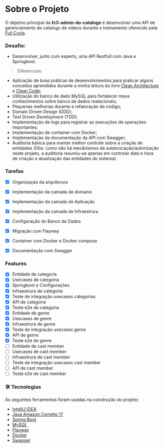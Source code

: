 # Sobre o Projeto

O objetivo principal da __fc3-admin-do-catalogo__ é desenvolver uma API de gerenciamento de catalogo de videos durante o  treinamento oferecido pela [Full Cycle](https://imersao.fullcycle.com.br/page/lancamento/).

### Desafio: 
- Desenvolver, junto com experts, uma API Restfull com Java e Springboot.

> Diferenciais:
- Aplicação de boas práticas de desenvolvimentos para praticar alguns conceitos aprendidos durante a minha leitura do livro
[Clean Architecture](https://www.amazon.com.br/Clean-Architecture-Craftsmans-Software-Structure/dp/0134494164/ref=asc_df_0134494164/?tag=googleshopp00-20&linkCode=df0&hvadid=379726160779&hvpos=&hvnetw=g&hvrand=17151302276102489714&hvpone=&hvptwo=&hvqmt=&hvdev=c&hvdvcmdl=&hvlocint=&hvlocphy=1031436&hvtargid=pla-423658477418&psc=1) e [Clean Code](https://www.amazon.com.br/Clean-Code-Handbook-Software-Craftsmanship/dp/0132350882/ref=pd_bxgy_1/138-1622077-3996926?pd_rd_w=3D4yu&pf_rd_p=f6d6e5b8-8da7-4a7b-8303-08e67f79afcf&pf_rd_r=D7AGXZDFJ3QQ3GSYRY2V&pd_rd_r=57ac1f9b-652b-443d-83b6-6d1670c925c2&pd_rd_wg=azTcK&pd_rd_i=0132350882&psc=1);
- Utilização do banco de dado MySQL para fortalecer meus conhecimentos sobre banco de dados realacionais;
- Pequenas melhorias durante a refatoração de código;
- Domain Driven Design (DDD);
- Test Driven Development (TDD);
- Implementação de logs para registrar as execuções de operações importantes;
- Implementação de container com Docker;
- Implementação da documentação da API com Swagger;
- Auditoria básica para manter melhor controle sobre a criação de entidades (Obs: como não há mecânismos de autencicação/autorização neste projeto, a auditoria resumiu-se apenas em controlar data e hora de criação e atualização das entidades do sistema).

### Tarefas
- [X] Organização da arquiterura
- [X] Implementação da camada de domanio
- [X] Implementação da camada de Aplicação
- [X] Implementação da camada de Infraestrura
- [X] Configuração do Banco de Dados
- [X] Migração com Flayway
- [X] Container com Docker e Docker compose
- [X] Documentação com Swagger



### Features

- [X] Entidade de categoria
- [X] Usecases de categoria
- [X] Springboot e Configurações
- [X] Infraestrura de categoria
- [X] Teste de integração usecases categorias
- [X] API de categoria
- [X] Teste e2e de categoria
- [X] Entidade de genre
- [X] Usecases de genre
- [X] Infraestrura de genre
- [X] Teste de integração usecases genre
- [X] API de genre
- [X] Teste e2e de genre
- [ ] Entidade de cast member
- [ ] Usecases de cast member
- [ ] Infraestrura de cast member
- [ ] Teste de integração usecases cast member
- [ ] API de cast member
- [ ] Teste e2e de cast member

### 🛠 Tecnologias

As seguintes ferramentas foram usadas na construção do projeto:

- [IntelliJ IDEA](https://www.jetbrains.com/pt-br/idea/)
- [Java Amazon Corretto 17](https://docs.aws.amazon.com/corretto/latest/corretto-17-ug/downloads-list.html)
- [Spring Boot](https://spring.io/projects/spring-boot)
- [MySQL](https://www.mysql.com/)
- [Flayway](https://flywaydb.org/)
- [Docker](https://www.docker.com/)
- [Swagger](https://swagger.io/)
